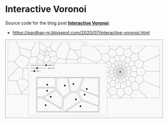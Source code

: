 # Interactive Voronoi

Source code for the blog post **[Interactive Voronoi](https://pardhav-m.blogspot.com/2020/07/interactive-voronoi.html)**.

- https://pardhav-m.blogspot.com/2020/07/interactive-voronoi.html

![Interactive Voronoi](interactive-voronoi.jpg)
